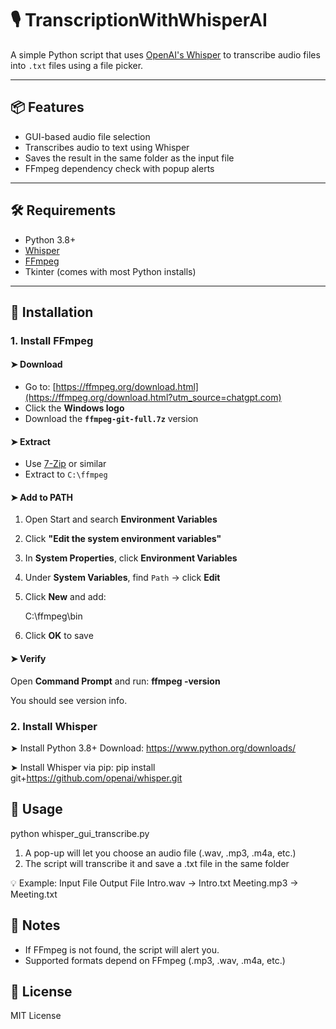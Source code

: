 # 🎙️ TranscriptionWithWhisperAI

A simple Python script that uses [OpenAI's Whisper](https://github.com/openai/whisper) to transcribe audio files into `.txt` files using a file picker.

---

## 📦 Features

- GUI-based audio file selection
- Transcribes audio to text using Whisper
- Saves the result in the same folder as the input file
- FFmpeg dependency check with popup alerts

---

## 🛠️ Requirements

- Python 3.8+
- [Whisper](https://github.com/openai/whisper)
- [FFmpeg](https://ffmpeg.org/)
- Tkinter (comes with most Python installs)

---

## 🧩 Installation

### 1. **Install FFmpeg**

#### ➤ Download

- Go to: [https://ffmpeg.org/download.html](https://ffmpeg.org/download.html?utm_source=chatgpt.com)
- Click the **Windows logo**
- Download the **`ffmpeg-git-full.7z`** version

#### ➤ Extract

- Use [7-Zip](https://www.7-zip.org/) or similar
- Extract to `C:\ffmpeg`

#### ➤ Add to PATH

1. Open Start and search **Environment Variables**
2. Click **"Edit the system environment variables"**
3. In **System Properties**, click **Environment Variables**
4. Under **System Variables**, find `Path` → click **Edit**
5. Click **New** and add:

   C:\ffmpeg\bin
6. Click **OK** to save

#### ➤ Verify

Open **Command Prompt** and run: **ffmpeg -version**

You should see version info.

### 2. Install Whisper
➤ Install Python 3.8+
Download: https://www.python.org/downloads/

➤ Install Whisper via pip: pip install git+https://github.com/openai/whisper.git

## 🚀 Usage
python whisper_gui_transcribe.py

1. A pop-up will let you choose an audio file (.wav, .mp3, .m4a, etc.)
2. The script will transcribe it and save a .txt file in the same folder

💡 Example:
Input File	 Output File
Intro.wav	-> Intro.txt
Meeting.mp3	-> Meeting.txt

## 📌 Notes
- If FFmpeg is not found, the script will alert you.
- Supported formats depend on FFmpeg (.mp3, .wav, .m4a, etc.)

## 🧠 License
MIT License





